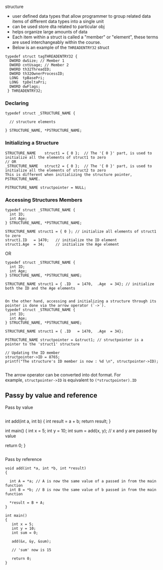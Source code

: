 structure
- user defined data types that allow programmer to group related data items of different data types into a single unit 
- can be used store dta related to particular obj
- helps organize large amounts of data
- Each item within a struct is called a "member" or "element", these terms are used interchangeably within the course.
- Below is an example of the `THREADENTRY32` struct
```
typedef struct tagTHREADENTRY32 {
  DWORD dwSize; // Member 1
  DWORD cntUsage; // Member 2
  DWORD th32ThreadID;
  DWORD th32OwnerProcessID;
  LONG  tpBasePri;
  LONG  tpDeltaPri;
  DWORD dwFlags;
 } THREADENTRY32;
```

### Declaring
```
typedef struct _STRUCTURE_NAME {

  // structure elements

} STRUCTURE_NAME, *PSTRUCTURE_NAME;
```

### Initializing a Structure
```
STRUCTURE_NAME    struct1 = { 0 };  // The '{ 0 }' part, is used to initialize all the elements of struct1 to zero
// OR
_STRUCTURE_NAME   struct2 = { 0 };  // The '{ 0 }' part, is used to initialize all the elements of struct2 to zero
This is different when initializing the structure pointer, PSTRUCTURE_NAME.

PSTRUCTURE_NAME structpointer = NULL;
```

### **Accessing Structures Members**

```
typedef struct _STRUCTURE_NAME {
  int ID;
  int Age;
} STRUCTURE_NAME, *PSTRUCTURE_NAME;

STRUCTURE_NAME struct1 = { 0 }; // initialize all elements of struct1 to zero
struct1.ID   = 1470;   // initialize the ID element
struct1.Age  = 34;     // initialize the Age element
```

OR
```
typedef struct _STRUCTURE_NAME {
  int ID;
  int Age;
} STRUCTURE_NAME, *PSTRUCTURE_NAME;

STRUCTURE_NAME struct1 = { .ID   = 1470,  .Age  = 34}; // initialize both the ID and the Age elements


On the other hand, accessing and initializing a structure through its pointer is done via the arrow operator (`->`).
typedef struct _STRUCTURE_NAME {
  int ID;
  int Age;
} STRUCTURE_NAME, *PSTRUCTURE_NAME;

STRUCTURE_NAME struct1 = { .ID   = 1470,  .Age  = 34};

PSTRUCTURE_NAME structpointer = &struct1; // structpointer is a pointer to the 'struct1' structure

// Updating the ID member
structpointer->ID = 8765;
printf("The structure's ID member is now : %d \n", structpointer->ID);


```

The arrow operator can be converted into dot format. For example, `structpointer->ID` is equivalent to `(*structpointer).ID`


## Passy by value and reference

Pass by value 
```
```
int add(int a, int b)
{
   int result = a + b;
   return result;
}

int main()
{
   int x = 5;
   int y = 10;
   int sum = add(x, y); // x and y are passed by value

   return 0;
}
```
```

Pass by reference


```
void add(int *a, int *b, int *result)
{

  int A = *a; // A is now the same value of a passed in from the main function
  int B = *b; // B is now the same value of b passed in from the main function

  *result = B + A;
}

int main()
{
   int x = 5;
   int y = 10;
   int sum = 0;

   add(&x, &y, &sum);

   // 'sum' now is 15

   return 0;
}
```

